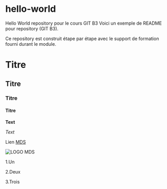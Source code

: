 # hello-world
Hello World repository pour le cours GIT B3 
Voici un exemple de README pour repository (GIT B3).  

Ce repository est construit étape par étape avec le support de formation fourni durant le module.
 # Titre
 ## Titre
 ### Titre
 #### Titre

 **Text**


 _Text_

 Lien [MDS](https://www.mydigitalschool.com/)

 
 ![LOGO MDS](https://www.mydigitalschool.com/themes/custom/mds/img/logo.png)
 
 1.Un
 
 2.Deux
 
 3.Trois
 
